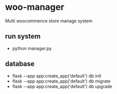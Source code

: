 # woo-manager
Multi woocommence store manage system

## run system
* python manager.py

## database
* flask --app app:create_app('default') db init
* flask --app app:create_app('default') db migrate
* flask --app app:create_app('default') db upgrade
